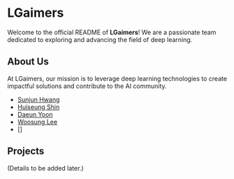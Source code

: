 # LGaimers

Welcome to the official README of **LGaimers**! We are a passionate team dedicated to exploring and advancing the field of deep learning.

## About Us

At LGaimers, our mission is to leverage deep learning technologies to create impactful solutions and contribute to the AI community.

- [Sunjun Hwang](https://github.com/justinbrianhwang)
- [Huiseung Shin](https://github.com/huiseung5571)
- [Daeun Yoon](https://github.com/yooondaeun)
- [Woosung Lee](https://github.com/dntjddl3547)
- []


## Projects

(Details to be added later.)
